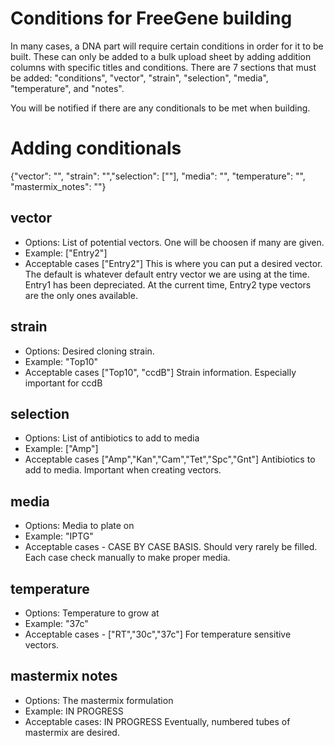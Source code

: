 # Conditions for FreeGene building
In many cases, a DNA part will require certain conditions in order for it to be built. These can only be added to a bulk upload sheet by adding addition columns with specific titles and conditions. There are 7 sections that must be added: "conditions", "vector", "strain", "selection", "media", "temperature", and "notes".

You will be notified if there are any conditionals to be met when building. 


# Adding conditionals
{"vector": "", "strain": "","selection": [""], "media": "", "temperature": "", "mastermix_notes": ""}

## vector
- Options: List of potential vectors. One will be choosen if many are given. 
- Example: ["Entry2"]
- Acceptable cases ["Entry2"]
This is where you can put a desired vector. The default is whatever default entry vector we are using at the time. Entry1 has been depreciated. At the current time, Entry2 type vectors are the only ones available. 

## strain
- Options: Desired cloning strain. 
- Example: "Top10"
- Acceptable cases ["Top10", "ccdB"]
Strain information. Especially important for ccdB

## selection
- Options: List of antibiotics to add to media
- Example: ["Amp"]
- Acceptable cases ["Amp","Kan","Cam","Tet","Spc","Gnt"]
Antibiotics to add to media. Important when creating vectors. 

## media
- Options: Media to plate on
- Example: "IPTG"
- Acceptable cases - CASE BY CASE BASIS.
Should very rarely be filled. Each case check manually to make proper media.

## temperature
- Options: Temperature to grow at
- Example: "37c"
- Acceptable cases - ["RT","30c","37c"]
For temperature sensitive vectors.

## mastermix notes
- Options: The mastermix formulation
- Example: IN PROGRESS
- Acceptable cases: IN PROGRESS
Eventually, numbered tubes of mastermix are desired. 




